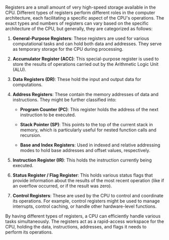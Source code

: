 Registers are a small amount of very high-speed storage available in the CPU. Different types of registers perform different roles in the computer architecture, each facilitating a specific aspect of the CPU's operations. The exact types and numbers of registers can vary based on the specific architecture of the CPU, but generally, they are categorized as follows:

1. **General-Purpose Registers**: These registers are used for various computational tasks and can hold both data and addresses. They serve as temporary storage for the CPU during processing.

2. **Accumulator Register (ACC)**: This special-purpose register is used to store the results of operations carried out by the Arithmetic Logic Unit (ALU). 

3. **Data Registers (DR)**: These hold the input and output data for computations. 

4. **Address Registers**: These contain the memory addresses of data and instructions. They might be further classified into:
   
   - **Program Counter (PC)**: This register holds the address of the next instruction to be executed.
   
   - **Stack Pointer (SP)**: This points to the top of the current stack in memory, which is particularly useful for nested function calls and recursion.
   
   - **Base and Index Registers**: Used in indexed and relative addressing modes to hold base addresses and offset values, respectively.

5. **Instruction Register (IR)**: This holds the instruction currently being executed.

6. **Status Register / Flag Register**: This holds various status flags that provide information about the results of the most recent operation (like if an overflow occurred, or if the result was zero). 

7. **Control Registers**: These are used by the CPU to control and coordinate its operations. For example, control registers might be used to manage interrupts, control caching, or handle other hardware-level functions.

By having different types of registers, a CPU can efficiently handle various tasks simultaneously. The registers act as a rapid-access workspace for the CPU, holding the data, instructions, addresses, and flags it needs to perform its operations.